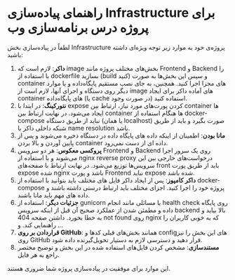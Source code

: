 # راهنمای پیاده‌سازی Infrastructure برای پروژه درس برنامه‌سازی وب

لطفاً در پیاده‌سازی بخش Infrastructure پروژه‌ی خود به موارد زیر توجه ویژه‌ای داشته باشید:

1. **داکر**: لازم است که image بخش‌های مختلف پروژه مانند Frontend و Backend را با استفاده از dockerfile بسازید (build کنید) و سپس این بخش‌ها به صورت container های مجزا اجرا کنید. همچنین، به جای نصب مستقیم پایگاه‌داده و یا موارد دیگر روی دستگاه و اجرای آنها، لازم است از image های آماده داکر برای ایجاد container های پایگاه‌داده (یا cache در صورت وجود) استفاده کنید.
2. **نتورکینگ**: در ابتدا با expose کردن پورت‌های مورد نیاز، ارتباط بین container ها ایجاد می‌شود. در نهایت ارتباط بین container ها هنگام استفاده از docker-compose نباید از طریق دستگاه (یا همان localhost) صورت بگیرد و باید از طریق شبکه داخلی داکر با name resolution باشد.
3. **مانا بودن**: اطمینان از اینکه داده ‌های پایگاه داده در دستگاه ذخیره می‌شوند و پس از پایین آوردن و بالا بردن container داده ای از دست نمی‌رود. 
4. **پروکسی معکوس**: هر دو سرویس Frontend و Backend روی یک سرور اجرا می‌شوند و با استفاده از nginx reverse proxy درخواست‌های خارجی بین این سرویس‌ها توزیع می‌شود. در نهایت ارتباط با صفحه‌های front باید از طریق پورت expose شده nginx باشد و پورت Frontend نباید expose شده باشد.
5. **داکر کامپوز**: پس از ایجاد داکر فایل‌ های مختلف باید بتوانید با استفاده از docker-compose پروژه خود را اجرا کنید. اجزای مختلف باید ارتباط درستی داشته باشند و داده های مهم باید مانا باشند.
6. **جزئیات دیگر**: استفاده از gunicorn یا مسائلی مانند انجام health check روی پایگاه داده و مطمئن شدن از عملکرد صحیح‌ آن قبل از اینکه سرویس backend بالا بیاید و به خطا بخورد. داشتن صفحه 404 not found روی nginx که به خوبی کاربران را راهنمایی کند. و ...
7. **قراردادن بر روی GitHub**: همانند بخش‌های قبلی کد‌ها و configهای این بخش را نیز روی GitHub قرار دهید و دسترسی لازم به دستیار تحویل‌گیرنده داده شود.
8. **مستندسازی**: مشخص کردن فایل‌های استفاده شده در این بخش و توضیح مختصر راجع به هر فایل.

این موارد برای موفقیت در پیاده‌سازی پروژه شما ضروری هستند.
